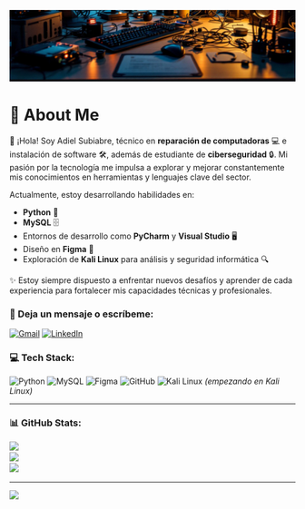 ![Header](https://github.com/XfoonkeeMoonkeeX/XfoonkeeMoonkeeX/blob/main/paraperfilgithub.jpeg?raw=true)
# 💫 About Me  

👋 ¡Hola! Soy Adiel Subiabre, técnico en **reparación de computadoras** 💻 e instalación de software 🛠️, además de estudiante de **ciberseguridad** 🔒. Mi pasión por la tecnología me impulsa a explorar y mejorar constantemente mis conocimientos en herramientas y lenguajes clave del sector.  

Actualmente, estoy desarrollando habilidades en:  
- **Python** 🐍  
- **MySQL** 🗄️  
- Entornos de desarrollo como **PyCharm** y **Visual Studio** 🖥️  
- Diseño en **Figma** 🎨  
- Exploración de **Kali Linux** para análisis y seguridad informática 🔍  

✨ Estoy siempre dispuesto a enfrentar nuevos desafíos y aprender de cada experiencia para fortalecer mis capacidades técnicas y profesionales.

### 📧 Deja un mensaje o escríbeme:
[![Gmail](https://img.shields.io/badge/Gmail-D14836?style=for-the-badge&logo=gmail&logoColor=white)](mailto:aa.subiabre@estudiantecft-ell.cl)
[![LinkedIn](https://img.shields.io/badge/linkedin-%230077B5.svg?style=for-the-badge&logo=linkedin&logoColor=white)](https://www.linkedin.com/in/adiel-alejandro-subiabre-diaz-070890340/)

### 💻 Tech Stack:
![Python](https://img.shields.io/badge/python-3670A0?style=for-the-badge&logo=python&logoColor=ffdd54) 
![MySQL](https://img.shields.io/badge/mysql-4479A1.svg?style=for-the-badge&logo=mysql&logoColor=white) 
![Figma](https://img.shields.io/badge/figma-%23F24E1E.svg?style=for-the-badge&logo=figma&logoColor=white) 
![GitHub](https://img.shields.io/badge/github-%23121011.svg?style=for-the-badge&logo=github&logoColor=white) 
![Kali Linux](https://img.shields.io/badge/kali%20linux-557C94?style=for-the-badge&logo=kalilinux&logoColor=white) *(empezando en Kali Linux)*

---

### 📊 GitHub Stats:
![](https://github-readme-stats.vercel.app/api?username=XfoonkeeMoonkeeX&theme=dark&hide_border=false&include_all_commits=false&count_private=false)<br/> 
![](https://github-readme-streak-stats.herokuapp.com/?user=XfoonkeeMoonkeeX&theme=dark&hide_border=false)<br/> 
![](https://github-readme-stats.vercel.app/api/top-langs/?username=XfoonkeeMoonkeeX&theme=dark&hide_border=false&include_all_commits=false&count_private=false&layout=compact)

---
[![](https://visitcount.itsvg.in/api?id=XfoonkeeMoonkeeX&icon=0&color=0)](https://visitcount.itsvg.in)

